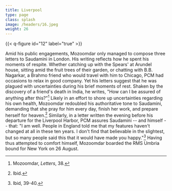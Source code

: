 ```yaml
---
title: Liverpool
type: page
class: splash
image: /headers/16.jpeg
weight: 26
---
```


{{< q-figure id="12" label="true" >}}

Amid his public engagements, Mozoomdar only managed to compose three
letters to Saudamini in London. His writing reflects how he spent his
moments of respite. Whether catching up with the Spears' at Arundel
house, sitting amid the fruit trees of their garden, or chatting with
B.B. Nagarkar, a Brahmo friend who would travel with him to Chicago, PCM
had occasions to relax in good company. Yet his letters suggest that he
was plagued with uncertainties during his brief moments of rest. Shaken
by the discovery of a friend's death in India, he writes, "How can I be
assured of anything after this?"[^44] Likely in an effort to shore up
uncertainties regarding his own health, Mozoomdar redoubled his
authoritative tone to Saudamini, demanding that she pray for him every
day, finish her work, and prepare herself for heaven.[^45] Similarly, in
a letter written the evening before his departure for the Liverpool
Harbor, PCM assures Saudamini -- and himself -- that: "I am well. People
in England told me that my features haven't changed at all in these ten
years. I don't find that believable in the slightest, but so many people
said this that it would have made you happy."[^46] Having thus attempted
to comfort himself, Mozoomdar boarded the RMS Umbria bound for New York
on 26 August.

[^44]: Mozoomdar, *Letters*, 38.

[^45]: Ibid.

[^46]: Ibid, 39-40.
